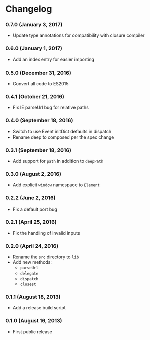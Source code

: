 Changelog
=========

### 0.7.0 (January 3, 2017)

* Update type annotations for compatibility with closure compiler

### 0.6.0 (January 1, 2017)

* Add an index entry for easier importing

### 0.5.0 (December 31, 2016)

* Convert all code to ES2015

### 0.4.1 (October 21, 2016)

* Fix IE parseUrl bug for relative paths

### 0.4.0 (September 18, 2016)

* Switch to use Event initDict defaults in dispatch
* Rename deep to composed per the spec change

### 0.3.1 (September 18, 2016)

* Add support for `path` in addition to `deepPath`

### 0.3.0 (August 2, 2016)

* Add explicit `window` namespace to `Element`

### 0.2.2 (June 2, 2016)

* Fix a default port bug

### 0.2.1 (April 25, 2016)

* Fix the handling of invalid inputs

### 0.2.0 (April 24, 2016)

* Rename the `src` directory to `lib`
* Add new methods:
  * `parseUrl`
  * `delegate`
  * `dispatch`
  * `closest`

### 0.1.1 (August 18, 2013)

* Add a release build script

### 0.1.0 (August 16, 2013)

* First public release
